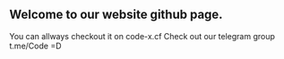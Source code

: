 ## Welcome to our website github page.
You can allways checkout it on code-x.cf
Check out our telegram group t.me/Code
=D
